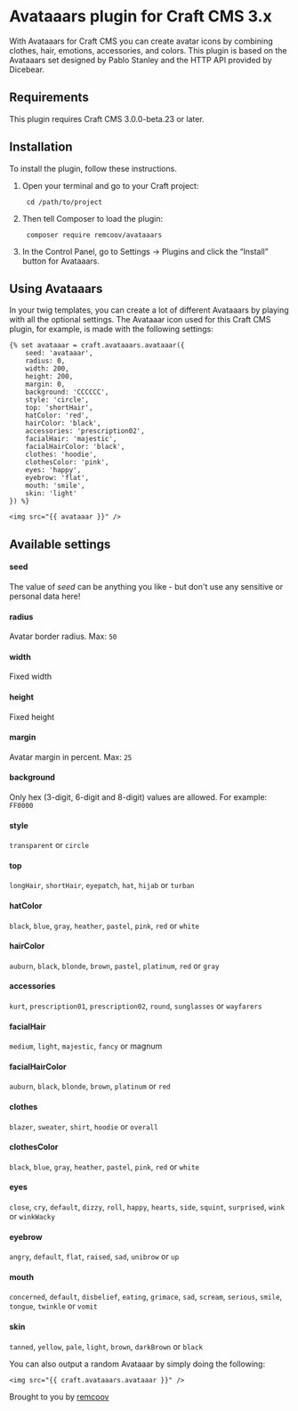 # Avataaars plugin for Craft CMS 3.x

With Avataaars for Craft CMS you can create avatar icons by combining clothes, hair, emotions, accessories, and colors. This plugin is based on the Avataaars set designed by Pablo Stanley and the HTTP API provided by Dicebear.

## Requirements

This plugin requires Craft CMS 3.0.0-beta.23 or later.

## Installation

To install the plugin, follow these instructions.

1. Open your terminal and go to your Craft project:

        cd /path/to/project

2. Then tell Composer to load the plugin:

        composer require remcoov/avataaars

3. In the Control Panel, go to Settings → Plugins and click the “Install” button for Avataaars.

## Using Avataaars

In your twig templates, you can create a lot of different Avataaars by playing with all the optional settings. The Avataaar icon used for this Craft CMS plugin, for example, is made with the following settings:

```
{% set avataaar = craft.avataaars.avataaar({
    seed: 'avataaar',
    radius: 0,
    width: 200,
    height: 200,
    margin: 0,
    background: 'CCCCCC',
    style: 'circle',
    top: 'shortHair',
    hatColor: 'red',
    hairColor: 'black',
    accessories: 'prescription02',
    facialHair: 'majestic',
    facialHairColor: 'black',
    clothes: 'hoodie',
    clothesColor: 'pink',
    eyes: 'happy',
    eyebrow: 'flat',
    mouth: 'smile',
    skin: 'light'
}) %}

<img src="{{ avataaar }}" />
```

## Available settings

#### seed
The value of _seed_ can be anything you like - but don't use any sensitive or personal data here!

#### radius
Avatar border radius. Max: `50`

#### width
Fixed width

#### height
Fixed height

#### margin
Avatar margin in percent. Max: `25`

#### background
Only hex (3-digit, 6-digit and 8-digit) values are allowed. For example: `FF0000`

#### style
`transparent` or `circle`

#### top
`longHair`, `shortHair`, `eyepatch`, `hat`, `hijab` or `turban`

#### hatColor
`black`, `blue`, `gray`, `heather`, `pastel`, `pink`, `red` or `white`


#### hairColor
`auburn`, `black`, `blonde`, `brown`, `pastel`, `platinum`, `red` or `gray`

#### accessories
`kurt`, `prescription01`, `prescription02`, `round`, `sunglasses` or `wayfarers`

#### facialHair
`medium`, `light`, `majestic`, `fancy` or magnum

#### facialHairColor
`auburn`, `black`, `blonde`, `brown`, `platinum` or `red`

#### clothes
`blazer`, `sweater`, `shirt`, `hoodie` or `overall`

#### clothesColor
`black`, `blue`, `gray`, `heather`, `pastel`, `pink`, `red` or `white`

#### eyes
`close`, `cry`, `default`, `dizzy`, `roll`, `happy`, `hearts`, `side`, `squint`, `surprised`, `wink` or `winkWacky`

#### eyebrow
`angry`, `default`, `flat`, `raised`, `sad`, `unibrow` or `up`

#### mouth
`concerned`, `default`, `disbelief`, `eating`, `grimace`, `sad`, `scream`, `serious`, `smile`, `tongue`, `twinkle` or `vomit`

#### skin
`tanned`, `yellow`, `pale`, `light`, `brown`, `darkBrown` or `black`

You can also output a random Avataaar by simply doing the following:

`<img src="{{ craft.avataaars.avataaar }}" />`

Brought to you by [remcoov](https://github.com/remcoov)